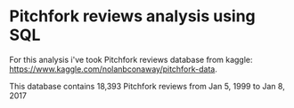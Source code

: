 # Pitchfork reviews analysis using SQL 

For this analysis i've took Pitchfork reviews database from kaggle:
https://www.kaggle.com/nolanbconaway/pitchfork-data.  

This database contains 18,393 Pitchfork reviews from Jan 5, 1999 to Jan 8, 2017

